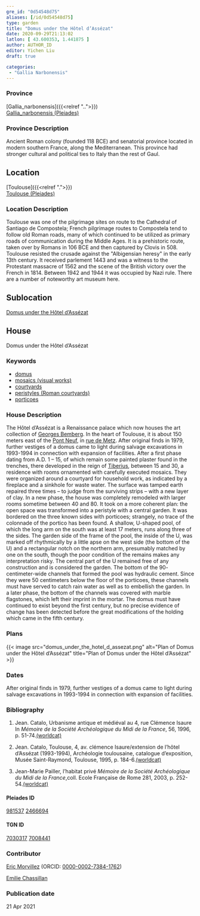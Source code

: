 ```yaml
---
gre_id: "0d54548d75"
aliases: [/id/0d54548d75]
type: garden
title: "Domus under the Hôtel d’Assézat"
date: 2020-09-29T21:13:02
latlon: [ 43.600353, 1.441875 ]
author: AUTHOR_ID
editor: Yichen Liu
draft: true

categories:
 - "Gallia Narbonensis"
---
```


### Province

[Gallia_narbonensis]({{<relref "..">}}) \
[Gallia_narbonensis (Pleiades)](https://pleiades.stoa.org/places/981537)

### Province Description

Ancient Roman colony (founded 118 BCE) and senatorial province located in modern southern France, along the Mediterranean. This province had stronger cultural and political ties to Italy than the rest of Gaul.

## Location


[Toulouse]({{<relref ".">}}) \
[Toulouse (Pleiades)](https://pleiades.stoa.org/places/246694)

### Location Description

Toulouse was one of the pilgrimage sites on route to the Cathedral of Santiago de Compostela; French pilgrimage routes to Compostela tend to follow old Roman roads, many of which continued to be utilized as primary roads of communication during the Middle Ages. It is a prehistoric route, taken over by Romans in 106 BCE and then captured by Clovis in 508. Toulouse resisted the crusade against the "Albigensian heresy" in the early 13th century. It received parlement 1443 and was a witness to the Protestant massacre of 1562 and the scene of the British victory over the French in 1814. Between 1942 and 1944 it was occupied by Nazi rule. There are a number of noteworthy art museum here.<!--### Location Description-->

<!-- LEAVE THIS BLANK FOR NOW -->

## Sublocation

[Domus under the Hôtel d’Assézat](#)

<!--### Sublocation Description-->

<!-- DESCRIPTION -->

## House


Domus under the Hôtel d’Assézat


### Keywords

- [domus](http://vocab.getty.edu/page/aat/300005506)
- [mosaics (visual works)](http://vocab.getty.edu/page/aat/300015342)
- [courtyards](http://vocab.getty.edu/page/aat/300004095)
- [peristyles (Roman courtyards)](http://vocab.getty.edu/page/aat/300080971)
- [porticoes](http://vocab.getty.edu/page/aat/300004145)



### House Description

The Hôtel d’Assézat is a Renaissance palace which now houses the  art collection of [Georges Bemberg](https://fr.wikipedia.org/wiki/Georges_Bemberg).  In the heart of Toulouse, it is about 150 meters east of the [Pont Neuf](https://en.wikipedia.org/wiki/Pont_Neuf), in [rue de Metz](https://fr.wikipedia.org/wiki/Rue_de_Metz_(Paris)). After original finds in 1979, further vestiges of a domus came to light during salvage excavations in 1993-1994 in connection with expansion of facilities. After a first phase dating from A.D. 1 – 15, of which remain some painted plaster found in the trenches, there developed in the reign of [Tiberius](https://en.wikipedia.org/wiki/Tiberius), between 15 and 30, a residence with rooms ornamented with carefully executed mosaics.  They were organized around a courtyard for household work, as indicated by a fireplace and a sinkhole for waste water. The surface was tamped earth repaired three times – to judge from the surviving strips – with a new layer of clay.
 In a new phase, the house was completely remodeled with larger rooms sometime between 40 and 80. It took on a more coherent plan: the open space was transformed into a peristyle with a central garden. It was bordered on the three known sides with porticoes; strangely, no trace of the colonnade of the portico has been found. A shallow, U-shaped pool, of which the long arm on the south was at least 17 meters, runs along three of the sides. The garden side of the frame of the pool, the inside of the U, was marked off rhythmically by a little apse on the west side (the bottom of the U) and a rectangular notch on the northern arm, presumably matched by one on the south, though the poor condition of the remains makes any interpretation risky. The central part of the U remained free of any construction and is considered the garden. The bottom of the 90- centimeter-wide channels that formed the pool was hydraulic cement. Since they were 50 centimeters below the floor of the porticoes, these channels must have served to catch rain water as well as to embellish the garden. In a later phase, the bottom of the channels was covered with marble flagstones, which left their imprint in the mortar.
The domus must have continued to exist beyond the first century, but no precise evidence of change has been detected before the great modifications of the holding which came in the fifth century.

<!--### Maps-->

<!--
OLD WAY (DO NOT USE)
![alt_text](../../images/image_name.ext)
*CAPTION*

NEW WAY ↓↓↓↓
{{< image src="image_name.ext" alt="ALT_TEXT" title="CAPTION" >}}
-->

### Plans

{{< image src="domus_under_the_hotel_d_assezat.png" alt="Plan of Domus under the Hôtel d’Assézat" title="Plan of Domus under the Hôtel d’Assézat" >}}



### Dates

After original finds in 1979, further vestiges of a domus came to light during salvage excavations in 1993-1994 in connection with expansion of facilities.

### Bibliography

1. Jean. Catalo, Urbanisme antique et médiéval au 4, rue Clémence Isaure In *Mémoire de la Société Archéologique du Midi de la France*, 56, 1996, p. 51-74.[(worldcat)]()

2. Jean. Catalo, Toulouse, 4, av. clémence Isaure/extension de l’hôtel d’Assézat (1993-1994), Archéologie toulousaine, catalogue d’exposition, Musée Saint-Raymond, Toulouse, 1995, p. 184-6.[(worldcat)]()

3. Jean-Marie Pailler, l’habitat privé *Mémoire de la Société Archéologique du Midi de la France*,coll. Ecole Française de Rome 281, 2003, p. 252-54.[(worldcat)]()



#### Pleiades ID

[981537](https://pleiades.stoa.org/places/981537)
[2466694](https://pleiades.stoa.org/places/246694)

#### TGN ID

[7030317](http://vocab.getty.edu/page/tgn/7030317)
[7008441](http://vocab.getty.edu/page/tgn/7008441)

### Contributor

[Eric Morvillez](link) (ORCID: [0000-0002-7384-1762](https://orcid.org/0000-0002-7384-1762))

[Emilie Chassillan](link)
### Publication date


21 Apr 2021

<!--### Related articles-->

<!-- Links to other related articles. Leave blank for now -->